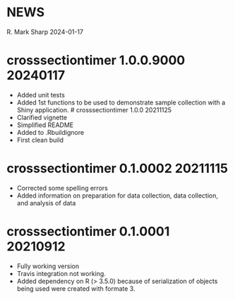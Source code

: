 NEWS
================
R. Mark Sharp
2024-01-17

# crosssectiontimer 1.0.0.9000 20240117

- Added unit tests
- Added 1st functions to be used to demonstrate sample collection with a
  Shiny application. \# crosssectiontimer 1.0.0 20211125
- Clarified vignette
- Simplified README
- Added to .Rbuildignore
- First clean build

# crosssectiontimer 0.1.0002 20211115

- Corrected some spelling errors
- Added information on preparation for data collection, data collection,
  and analysis of data

# crosssectiontimer 0.1.0001 20210912

- Fully working version
- Travis integration not working.
- Added dependency on R (\> 3.5.0) because of serialization of objects
  being used were created with formate 3.
